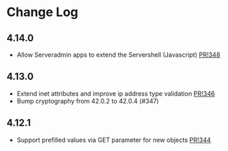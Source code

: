 # Change Log

## 4.14.0
* Allow Serveradmin apps to extend the Servershell (Javascript) [PR!348](https://github.com/innogames/serveradmin/pull/348)

## 4.13.0
* Extend inet attributes and improve ip address type validation [PR!346](https://github.com/innogames/serveradmin/pull/346)
* Bump cryptography from 42.0.2 to 42.0.4 (#347) 

## 4.12.1

* Support prefilled values via GET parameter for new objects [PR!344](https://github.com/innogames/serveradmin/pull/344)
